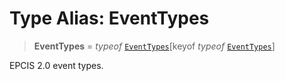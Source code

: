 # Type Alias: EventTypes

> **EventTypes** = *typeof* [`EventTypes`](../variables/EventTypes.md)\[keyof *typeof* [`EventTypes`](../variables/EventTypes.md)\]

EPCIS 2.0 event types.
